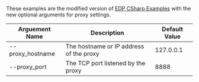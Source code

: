These examples are the modified version of [EDP CSharp Examples](https://github.com/Refinitiv/websocket-api/tree/master/Applications/Examples/EDP/CSharp) with the new optional arguments for proxy settings.

|Arguement Name|Description|Default Value|
|--------------|-----------|-------------|
|--proxy_hostname|The hostname or IP address of the proxy|127.0.0.1|
|--proxy_port|The TCP port listened by the proxy|8888|

